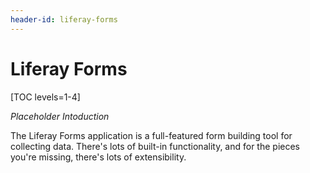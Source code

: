 ```yaml
---
header-id: liferay-forms
---
```


# Liferay Forms [](id=liferay-forms)

[TOC levels=1-4]

*Placeholder Intoduction*

The Liferay Forms application is a full-featured form building tool for
collecting data. There's lots of built-in functionality, and for the pieces
you're missing, there's lots of extensibility.

